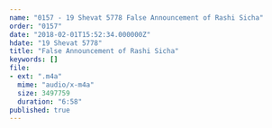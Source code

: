 ```yaml
---
name: "0157 - 19 Shevat 5778 False Announcement of Rashi Sicha"
order: "0157"
date: "2018-02-01T15:52:34.000000Z"
hdate: "19 Shevat 5778"
title: "False Announcement of Rashi Sicha"
keywords: []
file:
- ext: ".m4a"
  mime: "audio/x-m4a"
  size: 3497759
  duration: "6:58"
published: true
---
```


